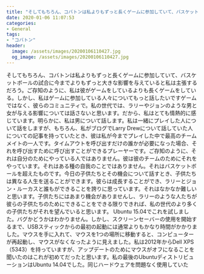 ```yaml
---
title: "そしてもちろん、コバトンは私よりもずっと長くゲームに参加していて、バスケットボールの試合に今までよりもずっと大きな影響を与えていると私は主張するだろう。"
date: 2020-01-06 11:07:53
categories:
- General
tags:
- "コバトン"
header:
  image: /assets/images/20200106110427.jpg
  og_image: /assets/images/20200106110427.jpg
---
```


そしてもちろん、コバトンは私よりもずっと長くゲームに参加していて、バスケットボールの試合に今までよりもずっと大きな影響を与えていると私は主張するだろう。ご存知のように、私は彼がゲームをしているよりも長くゲームをしている。しかし、私はゲームに参加している人々についてもっと話したいですゲームではなく、彼らのコミュニティで。私の世代では、ラリーやジョンのような男と女が与える影響については話さないと思います。だから、私はとても情熱的に感じています。明らかに、私は男について話します。私は一緒にプレイした人について話をしますが、もちろん、私がブログでLarry Drewについて話していた人についての記事を持っていたとき、彼は私が今までプレイした中で最高のチームメイトの一人です。タイムアウトを呼び出すだけの誰かが必要になった場合、それを呼び出すために呼び出すことができるプレーヤーです。ご存知のように、それは自分のためにやっている人ではありません。彼は彼のチームのためにそれをやっています。それはある種の自我のことではありません。それはバスケットボールを超えたものです。今日の子供たちとその機会について話すとき、子供たちは異なる人生を送ることができます。彼らは成長することができ、ラリーとジョン・ルーカスと誰もができることを誇りに思っています。それはなかなか難しいと思います。子供たちにはあまり機会がありませんし、ラリーのような人たちが彼らの子供たちのためにできることをできる限りできれば、私の世代のより多くの子供たちがそれを望んでいると思います。 Ubuntu 15.04でこれを試しました。バグかどうかはわかりません。しかし、スクリーンセーバーの使用を開始するまで、USBスティックからの最初の起動には通常よりもかなり時間がかかりました。マウスを手に入れて、マウスを1つの場所に移動すると、コンピューターが再起動し、マウスがなくなったように見えました。私は2012年からDell XPS（5343）を持っていますが、アップデートのためにマウスがオフになることを聞いたのはこれが初めてだったと思います。私の最後のUbuntuディストリビューションはUbuntu 14.04でした。同じハードウェアを問題なく使用していた
